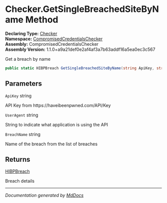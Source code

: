 ﻿<!--  
  <auto-generated>   
    The contents of this file were generated by a tool.  
    Changes to this file may be list if the file is regenerated  
  </auto-generated>   
-->

# Checker.GetSingleBreachedSiteByName Method

**Declaring Type:** [Checker](../index.md)  
**Namespace:** [CompromisedCredentialsChecker](../../index.md)  
**Assembly:** CompromisedCredentialsChecker  
**Assembly Version:** 1.1.0+a9a21def0e2af4af3a7b63addf16a5ea0ec3c567

Get a breach by name

```csharp
public static HIBPBreach GetSingleBreachedSiteByName(string ApiKey, string UserAgent, string BreachName);
```

## Parameters

`ApiKey`  string

API Key from https:\/\/haveibeenpwned.com\/API\/Key

`UserAgent`  string

String to indicate what application is using the API

`BreachName`  string

Name of the breach from the list of breaches

## Returns

[HIBPBreach](../../HIBPBreach/index.md)

Breach details

___

*Documentation generated by [MdDocs](https://github.com/ap0llo/mddocs)*
